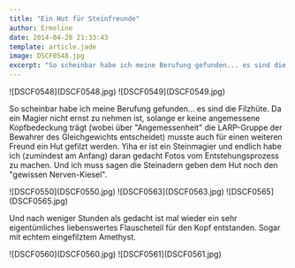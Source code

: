 ```yaml
---
title: "Ein Hut für Steinfreunde"
author: Ermeline
date: 2014-04-28 21:33:43
template: article.jade
image: DSCF0548.jpg
excerpt: "So scheinbar habe ich meine Berufung gefunden... es sind die Filzhüte."
---
```


<div class='slideshow'>
![DSCF0548](DSCF0548.jpg)
![DSCF0549](DSCF0549.jpg)
</div>

So scheinbar habe ich meine Berufung gefunden... es sind die Filzhüte.
Da ein Magier nicht ernst zu nehmen ist, solange er keine angemessene
Kopfbedeckung trägt (wobei über "Angemessenheit" die LARP-Gruppe der
Bewahrer des Gleichgewichts entscheidet) musste auch für einen weiteren
Freund ein Hut gefilzt werden. Yiha er ist ein Steinmagier und endlich
habe ich (zumindest am Anfang) daran gedacht Fotos vom
Entstehungsprozess zu machen. Und ich muss sagen die Steinadern geben
dem Hut noch den "gewissen Nerven-Kiesel".

<div class='slideshow'>
![DSCF0550](DSCF0550.jpg)
![DSCF0563](DSCF0563.jpg)
![DSCF0565](DSCF0565.jpg)
</div>

Und nach weniger Stunden als gedacht ist mal wieder ein sehr
eigentümliches liebenswertes Flauscheteil für den Kopf entstanden. Sogar
mit echtem eingefilztem Amethyst.

<div class='slideshow'>
![DSCF0560](DSCF0560.jpg)
![DSCF0561](DSCF0561.jpg)
</div
